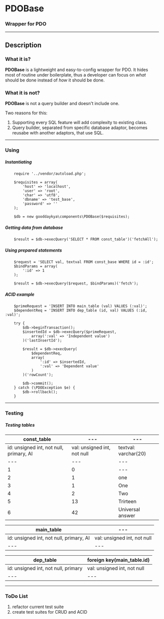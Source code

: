 # PDOBase

### Wrapper for PDO
---
## Description

### What it is?

**PDOBase** is a lightweight and easy-to-config wrapper for PDO. It hides most of routine under 
boilerplate, thus a developer can focus on *what* should be done instead of *how* it should be done.

### What it is not?
**PDOBase** is not a query builder and doesn't include one. 

Two reasons for this:
1. Supporting every SQL feature will add complexity to existing class.
2. Query builder, separated from specific database adaptor, becomes reusabe with another adaptors, that use SQL.
---
### Using
##### Instantiating
```
    require '../vendor/autoload.php';

    $requisites = array(
        'host' => 'localhost',
        'user' => 'root',
        'char' => 'utf8',
        'dbname' => 'test_base',
        'password' => ''
    );

    $db = new gooddaykya\components\PDOBase($requisites);
```
##### Getting data from database
```
    $result = $db->execQuery('SELECT * FROM const_table')('fetchAll');
```
##### Using prepared statements
```
    $request = 'SELECT val, textval FROM const_base WHERE id = :id';
    $bindParams = array(
        ':id' => 1
    );
    
    $result = $db->execQuery($request, $bindParams)('fetch');
```
##### ACID example
```
    $primeRequest = 'INSERT INTO main_table (val) VALUES (:val)';
    $dependentReq = 'INSERT INTO dep_table (id, val) VALUES (:id, :val)';

    try {
        $db->beginTransaction();
        $insertedId = $db->execQuery($primeRequest,
            array(':val' => 'Independent value')
        )('lastInsertId');
        
        $result = $db->execQuery(
            $dependentReq,
            array(
                ':id' => $insertedId,
                ':val' => 'Dependent value'
            )
        )('rowCount');
        
        $db->commit();
    } catch (\PDOException $e) {
        $db->rollback();
    }
```
---
### Testing
##### Testing tables

|const_table| --- | --- |
| --- | --- | --- |
|id: unsigned int, not null, primary, AI|val: unsigned int, not null|textval: varchar(20)|
| --- | --- | --- |
|1|0| --- |
|2|1|one|
|3|1|One|
|4|2|Two|
|5|13|Trirteen|
|6|42|Universal answer|

|main_table| --- |
| --- | --- |
|id: unsigned int, not null, primary, AI|val: unsigned int, not null|
| --- | --- |

|dep_table|foreign key(main_table.id)|
| --- | --- |
|id: unsigned int, not null, primary|val: unsigned int, not null|
| --- | --- |
---
### ToDo List
1. refactor current test suite
2. create test suites for CRUD and ACID